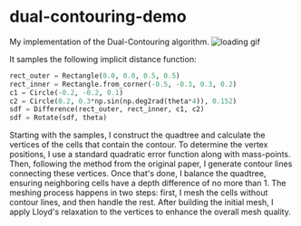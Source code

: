 # dual-contouring-demo
My implementation of the Dual-Contouring algorithm.
![loading gif](media/dc_demo.gif)

It samples the following implicit distance function:
```python
rect_outer = Rectangle(0.0, 0.0, 0.5, 0.5)
rect_inner = Rectangle.from_corner(-0.5, -0.3, 0.3, 0.2)
c1 = Circle(-0.2, -0.2, 0.1)
c2 = Circle(0.2, 0.3*np.sin(np.deg2rad(theta*4)), 0.152)
sdf = Difference(rect_outer, rect_inner, c1, c2)
sdf = Rotate(sdf, theta)
```

 Starting with the samples, I construct the quadtree and 
 calculate the vertices of the cells that contain the 
 contour. To determine the vertex positions, I use a 
 standard quadratic error function along with mass-points. 
 Then, following the method from the original paper, 
 I generate contour lines connecting these vertices. Once 
 that's done, I balance the quadtree, ensuring neighboring 
 cells have a depth difference of no more than 1. The 
 meshing process happens in two steps: first, I mesh the 
 cells without contour lines, and then handle the rest. 
 After building the initial mesh, I apply Lloyd's 
 relaxation to the vertices to enhance the overall mesh 
 quality.
